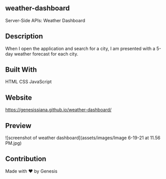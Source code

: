 ## weather-dashboard
Server-Side APIs: Weather Dashboard

## Description 
When I open the application and search for a city, I am presented with a 5-day weather forecast for each city. 

## Built With
HTML
CSS
JavaScript 

## Website 
https://genesissiana.github.io/weather-dashboard/

## Preview 
![screenshot of weather dashboard](assets/images/Image 6-19-21 at 11.56 PM.jpg)

## Contribution 
Made with ❤️ by Genesis 
